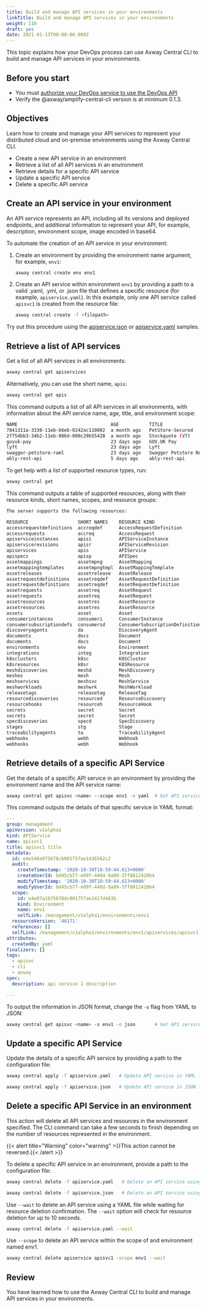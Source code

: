 ```yaml
---
title: Build and manage API services in your environments
linkTitle: Build and manage API services in your environments
weight: 110
draft: yes
date: 2021-01-13T00:00:00.000Z
---
```

This topic explains how your DevOps process can use Axway Central CLI to build and manage API services in your environments.

## Before you start

* You must [authorize your DevOps service to use the DevOps API](/docs/integrate_with_central/cli_central/cli_install/#authorize-your-cli-to-use-the-amplify-central-apis)
* Verify the @axway/amplify-central-cli version is at minimum 0.1.3.

## Objectives

Learn how to create and manage your API services to represent your distributed cloud and on-premise environments using the Axway Central CLI.

* Create a new API service in an environment
* Retrieve a list of all API services in an environment
* Retrieve details for a specific API service
* Update a specific API service
* Delete a specific API service

## Create an API service in your environment

An API service represents an API, including all its versions and deployed endpoints, and additional information to represent your API, for example, description, environment scope, image encoded in base64.

To automate the creation of an API service in your environment:

1. Create an environment by providing the environment name argument, for example, `env1`:

    ```bash
    axway central create env env1
    ```

2. Create an API service within environment `env1` by providing a path to a valid .yaml, .yml, or .json file that defines a specific resource (for example, `apiservice.yaml`).  In this example, only one API service called `apisvc1` is created from the resource file:

    ```bash
    axway central create -f <filepath>
    ```

Try out this procedure using the [apiservice.json](https://amplify-central.netlify.app/samples/central/apiservice.json) or [apiservice.yaml](https://amplify-central.netlify.app/samples/central/apiservice.yaml) samples.

## Retrieve a list of API services

Get a list of all API services in all environments:

```bash
axway central get apiservices
```

Alternatively, you can use the short name, `apis`:

```bash
axway central get apis
```

This command outputs a list of all API services in all environments, with information about the API service name, age, title, and environment scope:

```bash
NAME                                  AGE           TITLE                   RESOURCE KIND  SCOPE KIND   SCOPE NAME         RESOURCE GROUP
7841311a-3338-11eb-b6eb-0242ac110002  a month ago   PetStore-Secured        APIService     Environment  awsgtw-us-east-2   management
2f754bb3-34b2-11eb-986d-000c29b55428  a month ago   Stockquote (V7)         APIService     Environment  cca-m2020-apim     management
govuk-pay                             23 days ago   GOV.UK Pay              APIService     Environment  mulesoft           management
lyft                                  23 days ago   Lyft                    APIService     Environment  mulesoft           management
swagger-petstore-raml                 23 days ago   Swagger Petstore RAML   APIService     Environment  mulesoft           management
ably-rest-api                         5 days ago    ably-rest-api           APIService     Environment  apig33             management
```

To get help with a list of supported resource types, run:

```bash
axway central get
```

This command outputs a table of supported resources, along with their resource kinds, short names, scopes, and resource groups:

```bash
The server supports the following resources:

RESOURCE                  SHORT NAMES    RESOURCE KIND                   SCOPED  SCOPE KIND    RESOURCE GROUP
accessrequestdefinitions  accreqdef      AccessRequestDefinition         true    Environment   management
accessrequests            accreq         AccessRequest                   true    Environment   management
apiserviceinstances       apisi          APIServiceInstance              true    Environment   management
apiservicerevisions       apisr          APIServiceRevision              true    Environment   management
apiservices               apis           APIService                      true    Environment   management
apispecs                  apisp          APISpec                         true    K8SCluster    management
assetmappings             assetmpng      AssetMapping                    true    Environment   management
assetmappingtemplates     assetmpngtmpl  AssetMappingTemplate            true    Environment   management
assetreleases             assetrelease   AssetRelease                    false                 catalog
assetrequestdefinitions   assetreqdef    AssetRequestDefinition          true    Asset         catalog
assetrequestdefinitions   assetreqdef    AssetRequestDefinition          true    AssetRelease  catalog
assetrequests             assetreq       AssetRequest                    true    Asset         catalog
assetrequests             assetreq       AssetRequest                    true    AssetRelease  catalog
assetresources            assetres       AssetResource                   true    Asset         catalog
assetresources            assetres       AssetResource                   true    AssetRelease  catalog
assets                    asset          Asset                           false                 catalog
consumerinstances         consumeri      ConsumerInstance                true    Environment   management
consumersubscriptiondefs  consumersd     ConsumerSubscriptionDefinition  true    Environment   management
discoveryagents           da             DiscoveryAgent                  true    Environment   management
documents                 docs           Document                        true    Asset         catalog
documents                 docs           Document                        true    AssetRelease  catalog
environments              env            Environment                     false                 management
integrations              integ          Integration                     false                 management
k8sclusters               k8sc           K8SCluster                      false                 management
k8sresources              k8sr           K8SResource                     true    K8SCluster    management
meshdiscoveries           meshd          MeshDiscovery                   true    Mesh          management
meshes                    mesh           Mesh                            false                 management
meshservices              meshsvc        MeshService                     true    Mesh          management
meshworkloads             meshwrk        MeshWorkload                    true    Mesh          management
releasetags               releasetag     ReleaseTag                      true    Asset         catalog
resourcediscoveries       resourced      ResourceDiscovery               true    K8SCluster    management
resourcehooks             resourceh      ResourceHook                    true    Integration   management
secrets                   secret         Secret                          true    Integration   management
secrets                   secret         Secret                          true    Environment   management
specdiscoveries           specd          SpecDiscovery                   true    K8SCluster    management
stages                    stg            Stage                           false                 catalog
traceabilityagents        ta             TraceabilityAgent               true    Environment   management
webhooks                  webh           Webhook                         true    Integration   management
webhooks                  webh           Webhook                         true    Environment   management

```

## Retrieve details of a specific API Service

Get the details of a specific API service in an environment by providing the environment name and the API service name:

```bash
axway central get apisvc <name> --scope env1 -o yaml  # Get API service <name> details of `env1` in YAML format
```

This command outputs the details of that specific service in YAML format:

```yaml
---
group: management
apiVersion: v1alpha1
kind: APIService
name: apisvc1
title: apisvc1 title
metadata:
  id: e4e540a975678cb901757ae1436562c2
  audit:
    createTimestamp: '2020-10-30T18:59:44.613+0000'
    createUserId: bd45cb77-e09f-440d-9a09-37f8812420b4
    modifyTimestamp: '2020-10-30T18:59:44.613+0000'
    modifyUserId: bd45cb77-e09f-440d-9a09-37f8812420b4
  scope:
    id: e4e87a1675678dc001757ae1417d483b
    kind: Environment
    name: env1
    selfLink: /management/v1alpha1/environments/env1
  resourceVersion: '46171'
  references: []
  selfLink: /management/v1alpha1/environments/env1/apiservices/apisvc1
attributes:
  createdBy: yaml
finalizers: []
tags:
  - apisvc
  - cli
  - axway
spec:
  description: api service 1 description

---
```

To output the information in JSON format, change the `-o` flag from YAML to JSON:

```bash
axway central get apisvc <name> -s env1 -o json       # Get API service <name> details of `env1` in JSON format
```

## Update a specific API Service

Update the details of a specific API service by providing a path to the configuration file:

```bash
axway central apply -f apiservice.yaml   # Update API service in YAML format
```

```bash
axway central apply -f apiservice.json   # Update API service in JSON format
```

## Delete a specific API Service in an environment

This action will delete all API services and resources in the environment specified. The CLI command can take a few seconds to finish depending on the number of resources represented in the environment.

{{< alert title="Warning" color="warning" >}}This action cannot be reversed.{{< /alert >}}

To delete a specific API service in an environment, provide a path to the configuration file:

```bash
axway central delete -f apiservice.yaml   # Delete an API service using a file in YAML format
```

```bash
axway central delete -f apiservice.json   # Delete an API service using a file in JSON format
```

Use `--wait` to delete an API service using a YAML file while waiting for resource deletion confirmation. The `--wait` option will check for resource deletion for up to 10 seconds.

```bash
axway central delete -f apiservice.yaml --wait
```

Use `--scope` to delete an API service within the scope of and environment named env1.

```bash
axway central delete apiservice apisvc1 -scope env1 --wait
```

## Review

You have learned how to use the Axway Central CLI to build and manage API services in your environments.
